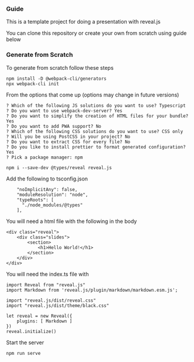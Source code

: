 ### Guide

This is a template project for doing a presentation with reveal.js

You can clone this repository or create your own from scratch using guide below

### Generate from Scratch

To generate from scratch follow these steps

```
npm install -D @webpack-cli/generators
npx webpack-cli init
```

From the options that come up (options may change in future versions)

```
? Which of the following JS solutions do you want to use? Typescript
? Do you want to use webpack-dev-server? Yes
? Do you want to simplify the creation of HTML files for your bundle? Yes
? Do you want to add PWA support? No
? Which of the following CSS solutions do you want to use? CSS only
? Will you be using PostCSS in your project? No
? Do you want to extract CSS for every file? No
? Do you like to install prettier to format generated configuration? Yes
? Pick a package manager: npm
```


```
npm i --save-dev @types/reveal reveal.js
```


Add the following to tsconfig.json

```
    "noImplicitAny": false,
    "moduleResolution": "node",
    "typeRoots": [
      "./node_modules/@types"
    ],
```


You will need a html file with the following in the body

```
<div class="reveal">
    <div class="slides">
        <section>
            <h1>Hello World!</h1>
        </section>
    </div>
</div>
```

You will need the index.ts file with

```
import Reveal from "reveal.js"
import Markdown from 'reveal.js/plugin/markdown/markdown.esm.js';

import "reveal.js/dist/reveal.css"
import "reveal.js/dist/theme/black.css"

let reveal = new Reveal({
    plugins: [ Markdown ]
})
reveal.initialize()
```



Start the server

```
npm run serve
```
